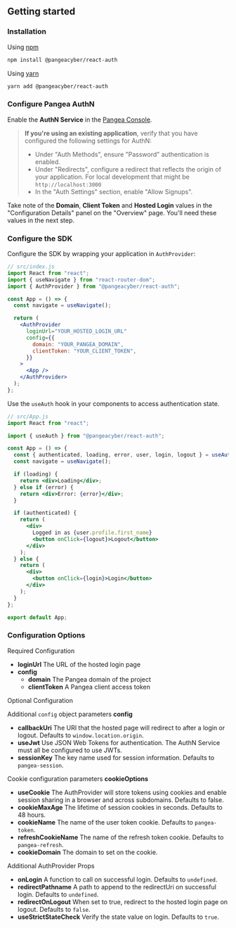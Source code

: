 ## Getting started

### Installation

Using [npm](https://npmjs.org/)

```bash
npm install @pangeacyber/react-auth
```

Using [yarn](https://yarnpkg.com/)

```bash
yarn add @pangeacyber/react-auth
```

### Configure Pangea AuthN

Enable the **AuthN Service** in the [Pangea Console](https://console.pangea.cloud).

> **If you're using an existing application**, verify that you have configured the following settings for AuthN:
>
> - Under "Auth Methods", ensure "Password" authentication is enabled.
> - Under "Redirects", configure a redirect that reflects the origin of your application. For local development that might be `http://localhost:3000`
> - In the "Auth Settings" section, enable "Allow Signups".

Take note of the **Domain**, **Client Token** and **Hosted Login** values in the "Configuration Details" panel on the "Overview" page. You'll need these values in the next step.

### Configure the SDK

Configure the SDK by wrapping your application in `AuthProvider`:

```jsx
// src/index.js
import React from "react";
import { useNavigate } from "react-router-dom";
import { AuthProvider } from "@pangeacyber/react-auth";

const App = () => {
  const navigate = useNavigate();

  return (
    <AuthProvider
      loginUrl="YOUR_HOSTED_LOGIN_URL"
      config={{
        domain: "YOUR_PANGEA_DOMAIN",
        clientToken: "YOUR_CLIENT_TOKEN",
      }}
    >
      <App />
    </AuthProvider>
  );
};
```

Use the `useAuth` hook in your components to access authentication state.

```jsx
// src/App.js
import React from "react";

import { useAuth } from "@pangeacyber/react-auth";

const App = () => {
  const { authenticated, loading, error, user, login, logout } = useAuth();
  const navigate = useNavigate();

  if (loading) {
    return <div>Loading</div>;
  } else if (error) {
    return <div>Error: {error}</div>;
  }

  if (authenticated) {
    return (
      <div>
        Logged in as {user.profile.first_name}
        <button onClick={logout}>Logout</button>
      </div>
    );
  } else {
    return (
      <div>
        <button onClick={login}>Login</button>
      </div>
    );
  }
};

export default App;
```

### Configuration Options

Required Configuration

- **loginUrl** The URL of the hosted login page
- **config**
  - **domain** The Pangea domain of the project
  - **clientToken** A Pangea client access token

Optional Configuration

Additional `config` object parameters
**config**

- **callbackUri** The URI that the hosted page will redirect to after a login or logout. Defaults to `window.location.origin`.
- **useJwt** Use JSON Web Tokens for authentication. The AuthN Service must all be configured to use JWTs.
- **sessionKey** The key name used for session information. Defaults to `pangea-session`.

Cookie configuration parameters
**cookieOptions**

- **useCookie** The AuthProvider will store tokens using cookies and enable session sharing in a browser and across subdomains. Defaults to false.
- **cookieMaxAge** The lifetime of session cookies in seconds. Defaults to 48 hours.
- **cookieName** The name of the user token cookie. Defaults to `pangea-token`.
- **refreshCookieName** The name of the refresh token cookie. Defaults to `pangea-refresh`.
- **cookieDomain** The domain to set on the cookie.

Additional AuthProvider Props

- **onLogin** A function to call on successful login. Defaults to `undefined`.
- **redirectPathname** A path to append to the redirectUri on successful login. Defaults to `undefined`.
- **redirectOnLogout** When set to true, redirect to the hosted login page on logout. Defaults to `false`.
- **useStrictStateCheck** Verify the state value on login. Defaults to `true`.
